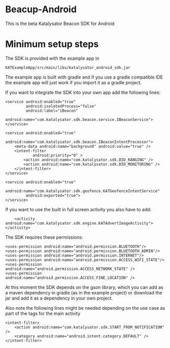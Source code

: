 Beacup-Android
==============

This is the beta Katalysator Beacon SDK for Android


Minimum setup steps
============

The SDK is provided with the example app in 

	KATExampleApp/src/main/libs/katalysator_android_sdk.jar


The example app is built with gradle and if you use a gradle compatible IDE the example app 
will just work if you import it as a gradle project.


If you want to integrate the SDK into your own app add the following lines:

    <service android:enabled="true"
             android:isolatedProcess="false"
             android:label="iBeacon"
             android:name="com.katalysator.sdk.beacon.service.IBeaconService">
    </service>

    <service android:enabled="true"
             android:name="com.katalysator.sdk.beacon.IBeaconIntentProcessor">
        <meta-data android:name="background" android:value="true" />
        <intent-filter
                android:priority="0" >
            <action android:name="com.katalysator.sdk.DID_RANGING" />
            <action android:name="com.katalysator.sdk.DID_MONITORING" />
        </intent-filter>
    </service>

    <service android:enabled="true"
             android:name="com.katalysator.sdk.geofence.KATGeofenceIntentService"
             android:exported="true">
    </service>
		
		
If you want to use the built in full screen activity you also have to add:

        <activity android:name="com.katalysator.sdk.engine.KATAdvertImageActivity"></activity>
	
	
The SDK requires these permissions:
	
  	<uses-permission android:name="android.permission.BLUETOOTH"/>
	<uses-permission android:name="android.permission.BLUETOOTH_ADMIN"/>
	<uses-permission android:name="android.permission.INTERNET"/>
    <uses-permission android:name="android.permission.ACCESS_WIFI_STATE"/>
    <uses-permission android:name="android.permission.ACCESS_NETWORK_STATE" />
    <uses-permission android:name="android.permission.ACCESS_FINE_LOCATION" />

At this moment the SDK depends on the gson library, which you can add as a maven 
dependency in gradle (as in the example project) or download the jar and add it as a dependency 
in your own project.


Also note the following lines might be needed depending on the use case as part of the tags for the main activity

    <intent-filter>
        <action android:name="com.katalysator.sdk.START_FROM_NOTIFICATION" />
        <category android:name="android.intent.category.DEFAULT" />
    </intent-filter>

